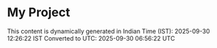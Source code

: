 # My Project

This content is dynamically generated in Indian Time (IST): 2025-09-30 12:26:22 IST
Converted to UTC: 2025-09-30 06:56:22 UTC
